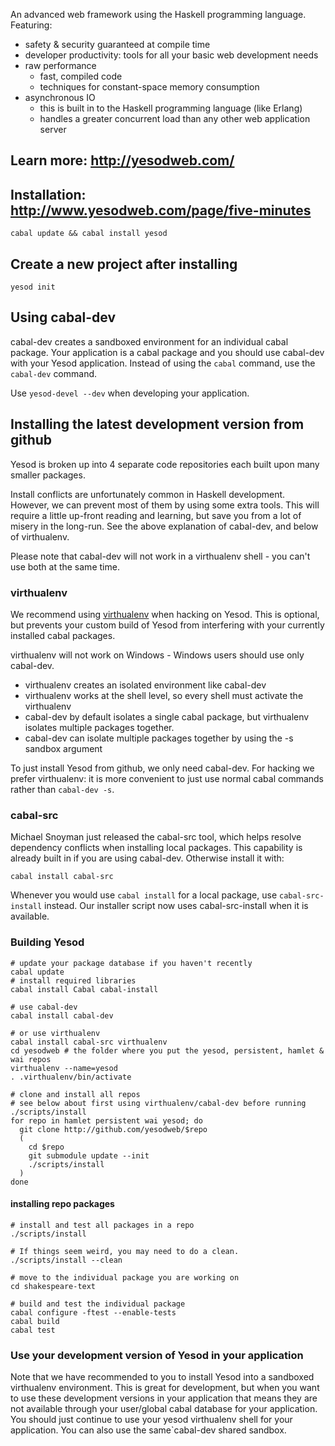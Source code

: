 An advanced web framework using the Haskell programming language. Featuring:

  * safety & security guaranteed at compile time
  * developer productivity: tools for all your basic web development needs
  * raw performance
    * fast, compiled code
    * techniques for constant-space memory consumption
  * asynchronous IO
    * this is built in to the Haskell programming language (like Erlang)
    * handles a greater concurrent load than any other web application server

## Learn more: http://yesodweb.com/

## Installation: http://www.yesodweb.com/page/five-minutes

    cabal update && cabal install yesod

## Create a new project after installing

    yesod init


## Using cabal-dev

cabal-dev creates a sandboxed environment for an individual cabal package.
Your application is a cabal package and you should use cabal-dev with your Yesod application.
Instead of using the `cabal` command, use the `cabal-dev` command.

Use `yesod-devel --dev` when developing your application.

## Installing the latest development version from github

Yesod is broken up into 4 separate code repositories each built upon many smaller packages.

Install conflicts are unfortunately common in Haskell development.
However, we can prevent most of them by using some extra tools.
This will require a little up-front reading and learning, but save you from a lot of misery in the long-run.
See the above explanation of cabal-dev, and below of virthualenv.

Please note that cabal-dev will not work in a virthualenv shell - you can't use both at the same time.

### virthualenv

We recommend using [virthualenv](http://hackage.haskell.org/package/virthualenv) when hacking on Yesod.
This is optional, but prevents your custom build of Yesod from interfering with your currently installed cabal packages.

virthualenv will not work on Windows - Windows users should use only cabal-dev.

* virthualenv creates an isolated environment like cabal-dev
* virthualenv works at the shell level, so every shell must activate the virthualenv
* cabal-dev by default isolates a single cabal package, but virthualenv isolates multiple packages together.
* cabal-dev can isolate multiple packages together by using the -s sandbox argument

To just install Yesod from github, we only need cabal-dev. For hacking we prefer virthualenv: it is more convenient to just use normal cabal commands rather than `cabal-dev -s`.


### cabal-src

Michael Snoyman just released the cabal-src tool, which helps resolve dependency conflicts when installing local packages. This capability is already built in if you are using cabal-dev. Otherwise install it with:

    cabal install cabal-src

Whenever you would use `cabal install` for a local package, use `cabal-src-install` instead. Our installer script now uses cabal-src-install when it is available.


### Building Yesod

~~~ { .bash }
# update your package database if you haven't recently
cabal update
# install required libraries
cabal install Cabal cabal-install

# use cabal-dev
cabal install cabal-dev

# or use virthualenv
cabal install cabal-src virthualenv
cd yesodweb # the folder where you put the yesod, persistent, hamlet & wai repos
virthualenv --name=yesod
. .virthualenv/bin/activate

# clone and install all repos
# see below about first using virthualenv/cabal-dev before running ./scripts/install
for repo in hamlet persistent wai yesod; do
  git clone http://github.com/yesodweb/$repo
  (
    cd $repo
    git submodule update --init
    ./scripts/install
  )
done
~~~


#### installing repo packages

~~~ { .bash }
# install and test all packages in a repo
./scripts/install

# If things seem weird, you may need to do a clean.
./scripts/install --clean

# move to the individual package you are working on
cd shakespeare-text

# build and test the individual package
cabal configure -ftest --enable-tests
cabal build
cabal test
~~~


### Use your development version of Yesod in your application

Note that we have recommended to you to install Yesod into a sandboxed virthualenv environment.
This is great for development, but when you want to use these development versions in your application that means they are not available through your user/global cabal database for your application.
You should just continue to use your yesod virthualenv shell for your application.
You can also use the same`cabal-dev shared sandbox.
